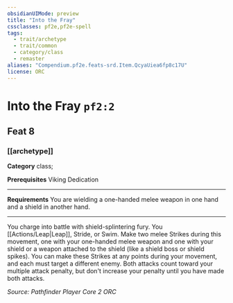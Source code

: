 ```yaml
---
obsidianUIMode: preview
title: "Into the Fray"
cssclasses: pf2e,pf2e-spell
tags:
  - trait/archetype
  - trait/common
  - category/class
  - remaster
aliases: "Compendium.pf2e.feats-srd.Item.QcyaUiea6fp8c17U"
license: ORC
---
```

# Into the Fray `pf2:2`
## Feat 8
### [[archetype]]

**Category** class; 



**Prerequisites** Viking Dedication
* * *
**Requirements** You are wielding a one-handed melee weapon in one hand and a shield in another hand.

* * *

You charge into battle with shield-splintering fury. You [[Actions/Leap|Leap]], Stride, or Swim. Make two melee Strikes during this movement, one with your one-handed melee weapon and one with your shield or a weapon attached to the shield (like a shield boss or shield spikes). You can make these Strikes at any points during your movement, and each must target a different enemy. Both attacks count toward your multiple attack penalty, but don't increase your penalty until you have made both attacks.

*Source: Pathfinder Player Core 2*
*ORC*